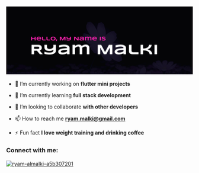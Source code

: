 
<p align="center">
    <img width="1200" src="https://github.com/RyamAlmalki/RyamAlmalki/blob/main/banner.png" alt="Material Bread logo">
</p>


- 🔭 I’m currently working on **flutter mini projects**

- 🌱 I’m currently learning **full stack development**

- 👯 I’m looking to collaborate **with other developers**

- 📫 How to reach me **ryam.malki@gmail.com**

- ⚡ Fun fact **I love weight training and drinking coffee**

<h3 align="left">Connect with me:</h3>
<p align="left">
<a href="https://linkedin.com/in/ryam-almalki-a5b307201" target="blank"><img align="center" src="https://raw.githubusercontent.com/rahuldkjain/github-profile-readme-generator/master/src/images/icons/Social/linked-in-alt.svg" alt="ryam-almalki-a5b307201" height="30" width="40" /></a>
</p>



